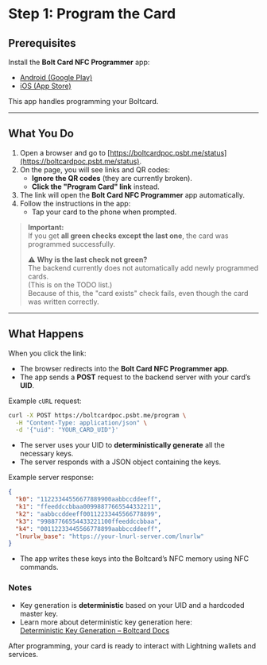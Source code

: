 # Step 1: Program the Card

## Prerequisites

Install the **Bolt Card NFC Programmer** app:

- [Android (Google Play)](https://play.google.com/store/apps/details?id=com.lightningnfcapp)
- [iOS (App Store)](https://apps.apple.com/us/app/boltcard-nfc-programmer/id6450968873)

This app handles programming your Boltcard.

---

## What You Do

1. Open a browser and go to [https://boltcardpoc.psbt.me/status](https://boltcardpoc.psbt.me/status).
2. On the page, you will see links and QR codes:
   - **Ignore the QR codes** (they are currently broken).
   - **Click the "Program Card" link** instead.
3. The link will open the **Bolt Card NFC Programmer** app automatically.
4. Follow the instructions in the app:
   - Tap your card to the phone when prompted.

> **Important:**  
> If you get **all green checks except the last one**, the card was programmed successfully.  
>
> ⚠️ **Why is the last check not green?**  
> The backend currently does not automatically add newly programmed cards.  
> (This is on the TODO list.)  
> Because of this, the "card exists" check fails, even though the card was written correctly.

---

## What Happens

When you click the link:

- The browser redirects into the **Bolt Card NFC Programmer app**.
- The app sends a **POST** request to the backend server with your card’s **UID**.

Example `cURL` request:

```bash
curl -X POST https://boltcardpoc.psbt.me/program \
  -H "Content-Type: application/json" \
  -d '{"uid": "YOUR_CARD_UID"}'
```

- The server uses your UID to **deterministically generate** all the necessary keys.
- The server responds with a JSON object containing the keys.

Example server response:

```json
{
  "k0": "11223344556677889900aabbccddeeff",
  "k1": "ffeeddccbbaa00998877665544332211",
  "k2": "aabbccddeeff00112233445566778899",
  "k3": "99887766554433221100ffeeddccbbaa",
  "k4": "00112233445566778899aabbccddeeff",
  "lnurlw_base": "https://your-lnurl-server.com/lnurlw"
}
```

- The app writes these keys into the Boltcard’s NFC memory using NFC commands.

### Notes

- Key generation is **deterministic** based on your UID and a hardcoded master key.
- Learn more about deterministic key generation here:  
  [Deterministic Key Generation – Boltcard Docs](https://github.com/boltcard/boltcard/blob/main/docs/DETERMINISTIC.md)

After programming, your card is ready to interact with Lightning wallets and services.


